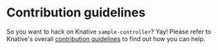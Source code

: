 # Contribution guidelines

So you want to hack on Knative `sample-controller`? Yay! Please refer to
Knative's overall
[contribution guidelines](https://github.com/knative/docs/blob/master/community/CONTRIBUTING.md)
to find out how you can help.
